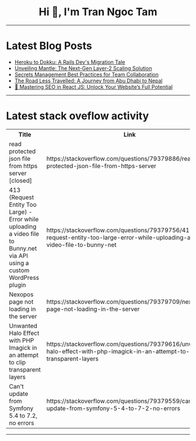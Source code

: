 <h1 align="center">Hi 👋, I'm Tran Ngoc Tam</h1>

---

# Latest Blog Posts 
<!-- BLOG-POST-LIST:START -->
- [Heroku to Dokku: A Rails Dev&#39;s Migration Tale](https://dev.to/sulmanweb/heroku-to-dokku-a-rails-devs-migration-tale-2k5n)
- [Unveiling Mantle: The Next-Gen Layer-2 Scaling Solution](https://dev.to/syedghufranhassan/unveiling-mantle-the-next-gen-layer-2-scaling-solution-9g2)
- [Secrets Management Best Practices for Team Collaboration](https://dev.to/meomeo_peo/secrets-management-best-practices-for-team-collaboration-4ml)
- [The Road Less Travelled: A Journey from Abu Dhabi to Nepal](https://dev.to/thestudentstories/the-road-less-travelled-a-journey-from-abu-dhabi-to-nepal-191n)
- [🚀 Mastering SEO in React JS: Unlock Your Website’s Full Potential](https://dev.to/dct_technologyprivatelimited/mastering-seo-in-react-js-unlock-your-websites-full-potential-1kje)
<!-- BLOG-POST-LIST:END -->

---

# Latest stack oveflow activity
<table>
  <tr><th>Title</th><th>Link</th></tr>
  <!-- STACKOVERFLOW:START --><tr><td>read protected json file from https server [closed]</td><td>https://stackoverflow.com/questions/79379886/read-protected-json-file-from-https-server</td></tr><tr><td>413 &lpar;Request Entity Too Large&rpar; - Error while uploading a video file to Bunny.net via API using a custom WordPress plugin</td><td>https://stackoverflow.com/questions/79379756/413-request-entity-too-large-error-while-uploading-a-video-file-to-bunny-net</td></tr><tr><td>Nexopos page not loading in the server</td><td>https://stackoverflow.com/questions/79379709/nexopos-page-not-loading-in-the-server</td></tr><tr><td>Unwanted Halo Effect with PHP Imagick in an attempt to clip transparent layers</td><td>https://stackoverflow.com/questions/79379616/unwanted-halo-effect-with-php-imagick-in-an-attempt-to-clip-transparent-layers</td></tr><tr><td>Can&#39;t update from Symfony 5.4 to 7.2, no errors</td><td>https://stackoverflow.com/questions/79379559/cant-update-from-symfony-5-4-to-7-2-no-errors</td></tr><!-- STACKOVERFLOW:END -->
</table>

---


